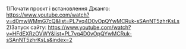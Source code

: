 1)Почати проєкт і встановлення Джанго: https://www.youtube.com/watch?v=d0mwWMmG7cQ&list=PL7vq4D0vOpQYwMCRuk-sSAnNT5zhrKsLs
2)Запуск сайту: https://www.youtube.com/watch?v=HFdEXRzOVWY&list=PL7vq4D0vOpQYwMCRuk-sSAnNT5zhrKsLs&index=2
